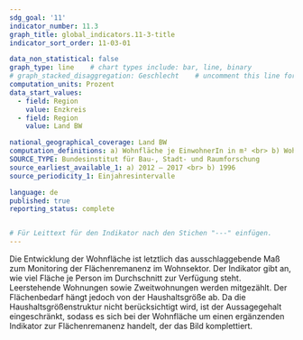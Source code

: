 ```yaml
---
sdg_goal: '11'
indicator_number: 11.3
graph_title: global_indicators.11-3-title 
indicator_sort_order: 11-03-01

data_non_statistical: false
graph_type: line    # chart types include: bar, line, binary
# graph_stacked_disaggregation: Geschlecht    # uncomment this line for stacked bars. eplace "Geschlecht" with the field of aggregation.
computation_units: Prozent
data_start_values:
  - field: Region
    value: Enzkreis
  - field: Region
    value: Land BW

national_geographical_coverage: Land BW
computation_definitions: a) Wohnfläche je EinwohnerIn in m² <br> b) Wohnfläche = Veränderung gegenüber dem Vorjahr
SOURCE_TYPE: Bundesinstitut für Bau-, Stadt- und Raumforschung
source_earliest_available_1: a) 2012 – 2017 <br> b) 1996
source_periodicity_1: Einjahresintervalle

language: de   
published: true
reporting_status: complete


# Für Leittext für den Indikator nach den Stichen "---" einfügen.
---
```


Die Entwicklung der Wohnfläche ist letztlich das ausschlaggebende Maß zum Monitoring der Flächenremanenz im Wohnsektor.
Der Indikator gibt an, wie viel Fläche je Person im Durchschnitt zur Verfügung steht. Leerstehende Wohnungen sowie Zweitwohnungen werden mitgezählt. Der Flächenbedarf hängt jedoch von der Haushaltsgröße ab. Da die Haushaltsgrößenstruktur nicht berücksichtigt wird, ist der Aussagegehalt eingeschränkt, sodass es sich bei der Wohnfläche um einen ergänzenden Indikator zur Flächenremanenz handelt, der das Bild komplettiert.